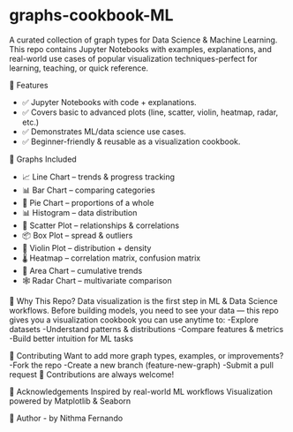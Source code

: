 # graphs-cookbook-ML

A curated collection of graph types for Data Science & Machine Learning.  
This repo contains Jupyter Notebooks with examples, explanations, and real-world use cases of popular visualization techniques-perfect for learning, teaching, or quick reference.  

🚀 Features
- ✅ Jupyter Notebooks with code + explanations.
- ✅ Covers basic to advanced plots (line, scatter, violin, heatmap, radar, etc.)  
- ✅ Demonstrates ML/data science use cases. 
- ✅ Beginner-friendly & reusable as a visualization cookbook.

📖 Graphs Included
- 📈 Line Chart – trends & progress tracking  
- 📊 Bar Chart – comparing categories  
- 🥧 Pie Chart – proportions of a whole  
- 📊 Histogram – data distribution  
- 🔵 Scatter Plot – relationships & correlations  
- 📦 Box Plot – spread & outliers  
- 🎻 Violin Plot – distribution + density  
- 🌡️ Heatmap – correlation matrix, confusion matrix  
- 🌊 Area Chart – cumulative trends  
- 🕸️ Radar Chart – multivariate comparison  

🎯 Why This Repo?
Data visualization is the first step in ML & Data Science workflows.
Before building models, you need to see your data — this repo gives you a visualization cookbook you can use anytime to:
-Explore datasets
-Understand patterns & distributions
-Compare features & metrics
-Build better intuition for ML tasks

🤝 Contributing
Want to add more graph types, examples, or improvements?
-Fork the repo
-Create a new branch (feature-new-graph)
-Submit a pull request 🚀
Contributions are always welcome!

🌟 Acknowledgements
Inspired by real-world ML workflows
Visualization powered by Matplotlib & Seaborn

📢 Author - by Nithma Fernando
